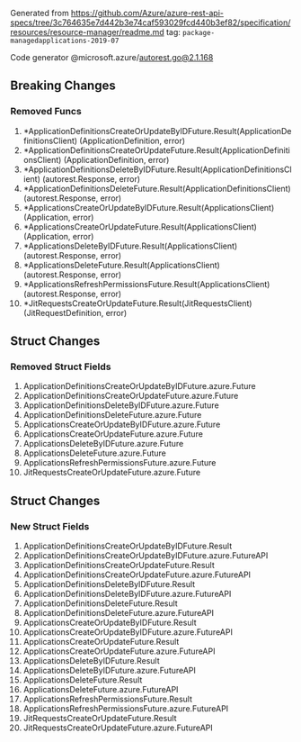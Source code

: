 Generated from https://github.com/Azure/azure-rest-api-specs/tree/3c764635e7d442b3e74caf593029fcd440b3ef82/specification/resources/resource-manager/readme.md tag: `package-managedapplications-2019-07`

Code generator @microsoft.azure/autorest.go@2.1.168

## Breaking Changes

### Removed Funcs

1. *ApplicationDefinitionsCreateOrUpdateByIDFuture.Result(ApplicationDefinitionsClient) (ApplicationDefinition, error)
1. *ApplicationDefinitionsCreateOrUpdateFuture.Result(ApplicationDefinitionsClient) (ApplicationDefinition, error)
1. *ApplicationDefinitionsDeleteByIDFuture.Result(ApplicationDefinitionsClient) (autorest.Response, error)
1. *ApplicationDefinitionsDeleteFuture.Result(ApplicationDefinitionsClient) (autorest.Response, error)
1. *ApplicationsCreateOrUpdateByIDFuture.Result(ApplicationsClient) (Application, error)
1. *ApplicationsCreateOrUpdateFuture.Result(ApplicationsClient) (Application, error)
1. *ApplicationsDeleteByIDFuture.Result(ApplicationsClient) (autorest.Response, error)
1. *ApplicationsDeleteFuture.Result(ApplicationsClient) (autorest.Response, error)
1. *ApplicationsRefreshPermissionsFuture.Result(ApplicationsClient) (autorest.Response, error)
1. *JitRequestsCreateOrUpdateFuture.Result(JitRequestsClient) (JitRequestDefinition, error)

## Struct Changes

### Removed Struct Fields

1. ApplicationDefinitionsCreateOrUpdateByIDFuture.azure.Future
1. ApplicationDefinitionsCreateOrUpdateFuture.azure.Future
1. ApplicationDefinitionsDeleteByIDFuture.azure.Future
1. ApplicationDefinitionsDeleteFuture.azure.Future
1. ApplicationsCreateOrUpdateByIDFuture.azure.Future
1. ApplicationsCreateOrUpdateFuture.azure.Future
1. ApplicationsDeleteByIDFuture.azure.Future
1. ApplicationsDeleteFuture.azure.Future
1. ApplicationsRefreshPermissionsFuture.azure.Future
1. JitRequestsCreateOrUpdateFuture.azure.Future

## Struct Changes

### New Struct Fields

1. ApplicationDefinitionsCreateOrUpdateByIDFuture.Result
1. ApplicationDefinitionsCreateOrUpdateByIDFuture.azure.FutureAPI
1. ApplicationDefinitionsCreateOrUpdateFuture.Result
1. ApplicationDefinitionsCreateOrUpdateFuture.azure.FutureAPI
1. ApplicationDefinitionsDeleteByIDFuture.Result
1. ApplicationDefinitionsDeleteByIDFuture.azure.FutureAPI
1. ApplicationDefinitionsDeleteFuture.Result
1. ApplicationDefinitionsDeleteFuture.azure.FutureAPI
1. ApplicationsCreateOrUpdateByIDFuture.Result
1. ApplicationsCreateOrUpdateByIDFuture.azure.FutureAPI
1. ApplicationsCreateOrUpdateFuture.Result
1. ApplicationsCreateOrUpdateFuture.azure.FutureAPI
1. ApplicationsDeleteByIDFuture.Result
1. ApplicationsDeleteByIDFuture.azure.FutureAPI
1. ApplicationsDeleteFuture.Result
1. ApplicationsDeleteFuture.azure.FutureAPI
1. ApplicationsRefreshPermissionsFuture.Result
1. ApplicationsRefreshPermissionsFuture.azure.FutureAPI
1. JitRequestsCreateOrUpdateFuture.Result
1. JitRequestsCreateOrUpdateFuture.azure.FutureAPI
